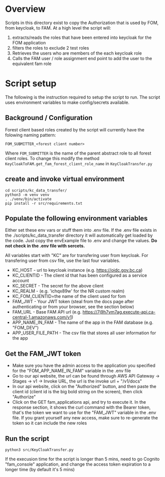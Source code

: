 # Overview

Scripts in this directory exist to copy the Authorization that is used by FOM,
from keycloak, to FAM. At a high level the script will:

1. extracts/reads the roles that have been entered into keycloak for the FOM application
1. filters the roles to exclude 2 test roles
1. Retrieves the users who are members of the each keycloak role
1. Calls the FAM user / role assignment end point to add the user to the equivalent
   fam role

# Script setup

The following is the instruction required to setup the script to run. The script
uses environment variables to make config/secrets available.

## Background / Configuration

Forest client based roles created by the script will currently have the folowing
naming pattern:

`FOM_SUBMITTER_<forest client number>`

Where `FOM_SUBMITTER` is the name of the parent abstract role to all
forest client roles. To change this modify the method `KeyCloakToFAM.get_fam_forest_client_role_name` in `KeyCloakTransfer.py`

## create and invoke virtual environment

```
cd scripts/kc_data_transfer/
python3 -m venv venv
. ./venv/bin/activate
pip install -r src/requirements.txt
```

## Populate the following environment variables

Either set these env vars or stuff them into .env file. If the .env file
exists in the ./scripts/kc_data_transfer directory it will automatically
get loaded by the code. Just copy the envExample file to .env and change the
values. **Do not check in the .env file with sercets.**

All variables start with "KC" are for transfering user from keycloak. For transfering user from csv file, use the last four variables.
-   KC_HOST - url to keycloak instance (e.g. https://oidc.gov.bc.ca)
-   KC_CLIENTID - The client id that has been configured as a service account
-   KC_SECRET - The secret for the above client
-   KC_REALM - (e.g. 'ichqx89w' for the NR custom realm)
-   KC_FOM_CLIENTID=the name of the client used for fom
-   FAM_JWT - Your JWT token (steal from the docs page after authenticating or from your browser, see the section below)
-   FAM_URL - Base FAM API url (e.g. https://7j9h7vm7ag.execute-api.ca-central-1.amazonaws.com/v1)
-   APP_NAME_IN_FAM - The name of the app in the FAM database (e.g. "FOM_DEV")
-   APP_USER_FILE_PATH - The csv file that stores all user information for the app

## Get the FAM_JWT token

-   Make sure you have the admin access to the application you specified for the "FOM_APP_NAME_IN_FAM" variable in the .env file
-   Go to our api website, the url can be found through AWS API Gateway -> Stages -> v1 -> Invoke URL, the url is the invoke url + "/v1/docs"
-   In our api website, click on the "Authorized" button, and then paste the client id (client id is the big bold string on the screen), then click "Authorize"
-   Click on the GET fam_applications api, and try to execute it. In the response section, it shows the curl command with the Bearer token, that's the token we want to use for the "FAM_JWT" variable in the .env file. If you grant yourself any new access, make sure to re-generate the token so it can include the new roles

## Run the script

```
python3 src/KeyCloakTransfer.py
```

If the execusion time for the script is longer than 5 mins, need to go Cognito "fam_console" application, and change the access token expiration to a longer time (by default it's 5 mins)

